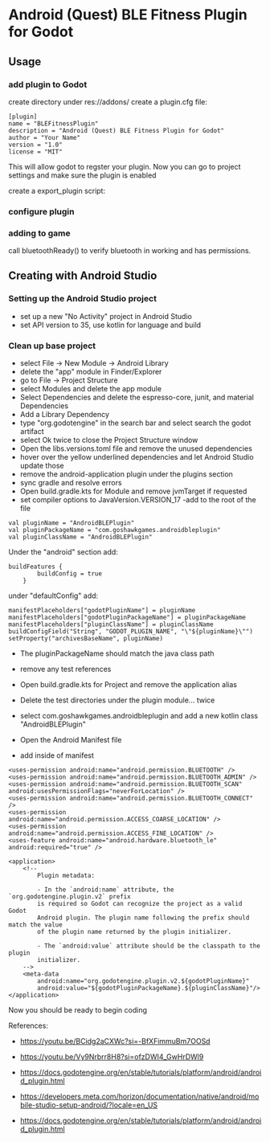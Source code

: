  # Android (Quest) BLE Fitness Plugin for Godot

## Usage
### add plugin to Godot
create directory under res://addons/
create a plugin.cfg file:
```
[plugin]
name = "BLEFitnessPlugin"
description = "Android (Quest) BLE Fitness Plugin for Godot"
author = "Your Name"
version = "1.0"
license = "MIT"
```
This will allow godot to regster your plugin. Now you can go to project settings and make sure the plugin is enabled

create a export_plugin script:


### configure plugin

### adding to game
call bluetoothReady() to verify bluetooth in working and has permissions.


## Creating with Android Studio

### Setting up the Android Studio project
- set up a new "No Activity" project in Android Studio
- set API version to 35, use kotlin for language and build

### Clean up base project
- select File -> New Module -> Android Library
- delete the "app" module in Finder/Explorer
- go to File -> Project Structure
- select Modules and delete the app module
- Select Dependencies and delete the espresso-core, junit, and material Dependencies
- Add a Library Dependency
- type "org.godotengine" in the search bar and select search the godot artifact
- select Ok twice to close the Project Structure window
- Open the libs.versions.toml file and remove the unused dependencies
- hover over the yellow underlined dependencies and let Android Studio update those
- remove the android-application plugin under the plugins section
- sync gradle and resolve errors
- Open build.gradle.kts for Module and remove jvmTarget if requested
- set compiler options to JavaVersion.VERSION_17
-add to the root of the file
```
val pluginName = "AndroidBLEPlugin"
val pluginPackageName = "com.goshawkgames.androidbleplugin"
val pluginClassName = "AndroidBLEPlugin"
```

Under the "android" section add:
```
buildFeatures {
        buildConfig = true
    }
```

under "defaultConfig" add:
```
manifestPlaceholders["godotPluginName"] = pluginName
manifestPlaceholders["godotPluginPackageName"] = pluginPackageName
manifestPlaceholders["pluginClassName"] = pluginClassName
buildConfigField("String", "GODOT_PLUGIN_NAME", "\"${pluginName}\"")
setProperty("archivesBaseName", pluginName)
```
- The pluginPackageName should match the java class path
- remove any test references

- Open build.gradle.kts for Project and remove the application alias
- Delete the test directories under the plugin module... twice
- select com.goshawkgames.androidbleplugin and add a new kotlin class "AndroidBLEPlugin"
- Open the Android Manifest file
- add inside of manifest

```
<uses-permission android:name="android.permission.BLUETOOTH" />
<uses-permission android:name="android.permission.BLUETOOTH_ADMIN" />
<uses-permission android:name="android.permission.BLUETOOTH_SCAN" android:usesPermissionFlags="neverForLocation" />
<uses-permission android:name="android.permission.BLUETOOTH_CONNECT" />
<uses-permission android:name="android.permission.ACCESS_COARSE_LOCATION" />
<uses-permission android:name="android.permission.ACCESS_FINE_LOCATION" />
<uses-feature android:name="android.hardware.bluetooth_le" android:required="true" />

<application>
    <!--
        Plugin metadata:

        - In the `android:name` attribute, the `org.godotengine.plugin.v2` prefix
        is required so Godot can recognize the project as a valid Godot
        Android plugin. The plugin name following the prefix should match the value
        of the plugin name returned by the plugin initializer.

        - The `android:value` attribute should be the classpath to the plugin
        initializer.
    -->
    <meta-data
        android:name="org.godotengine.plugin.v2.${godotPluginName}"
        android:value="${godotPluginPackageName}.${pluginClassName}"/>
</application>
```

Now you should be ready to begin coding



References:

- https://youtu.be/BCidg2aCXWc?si=-BfXFimmuBm7OOSd

- https://youtu.be/Vy9Nrbrr8H8?si=ofzDWI4_GwHrDWl9

- https://docs.godotengine.org/en/stable/tutorials/platform/android/android_plugin.html

- https://developers.meta.com/horizon/documentation/native/android/mobile-studio-setup-android/?locale=en_US

- https://docs.godotengine.org/en/stable/tutorials/platform/android/android_plugin.html
